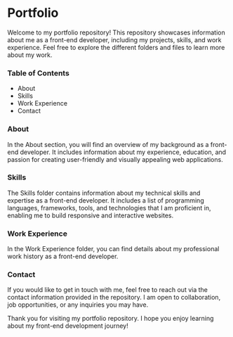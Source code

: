 <h1>Portfolio</h1>
Welcome to my portfolio repository! This repository showcases information about me as a front-end developer, including my projects, skills, and work experience. Feel free to explore the different folders and files to learn more about my work.

<h3>Table of Contents</h3>
<ul>
  <li>About</li>
  <li>Skills</li>
  <li>Work Experience</li>
  <li>Contact</li>
</ul>

<h3>About</h3>
In the About section, you will find an overview of my background as a front-end developer. It includes information about my experience, education, and passion for creating user-friendly and visually appealing web applications.

<h3>Skills</h3>
The Skills folder contains information about my technical skills and expertise as a front-end developer. It includes a list of programming languages, frameworks, tools, and technologies that I am proficient in, enabling me to build responsive and interactive websites.

<h3>Work Experience</h3>
In the Work Experience folder, you can find details about my professional work history as a front-end developer.

<h3>Contact</h3>
If you would like to get in touch with me, feel free to reach out via the contact information provided in the repository. I am open to collaboration, job opportunities, or any inquiries you may have.

Thank you for visiting my portfolio repository. I hope you enjoy learning about my front-end development journey!
